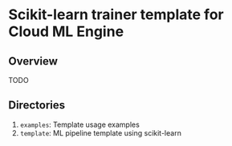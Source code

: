 # Scikit-learn trainer template for Cloud ML Engine

## Overview

TODO

## Directories

1. `examples`: Template usage examples
2. `template`: ML pipeline template using scikit-learn

